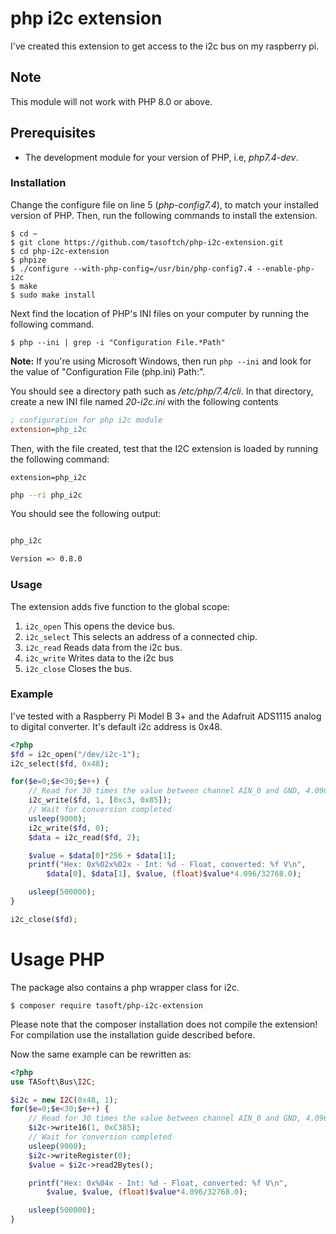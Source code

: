 # php i2c extension
I've created this extension to get access to the i2c bus on my raspberry pi.

## Note

This module will not work with PHP 8.0 or above.

## Prerequisites

- The development module for your version of PHP, i.e, _php7.4-dev_.

### Installation

Change the configure file on line 5 (_php-config7.4_), to match your installed version of PHP.
Then, run the following commands to install the extension.

```bin
$ cd ~
$ git clone https://github.com/tasoftch/php-i2c-extension.git
$ cd php-i2c-extension
$ phpize
$ ./configure --with-php-config=/usr/bin/php-config7.4 --enable-php-i2c
$ make
$ sudo make install
```
Next find the location of PHP's INI files on your computer by running the following command.

```bin
$ php --ini | grep -i "Configuration File.*Path"
```

**Note:** If you're using Microsoft Windows, then run `php --ini` and look for the value of "Configuration File (php.ini) Path:".

You should see a directory path such as _/etc/php/7.4/cli_.
In that directory, create a new INI file named _20-i2c.ini_ with the following contents

```ini
; configuration for php i2c module
extension=php_i2c
```

Then, with the file created, test that the I2C extension is loaded by running the following command:

```extension=php_i2c```
```bash
php --ri php_i2c
```

You should see the following output:

```bash

php_i2c

Version => 0.8.0
```

### Usage
The extension adds five function to the global scope:
1. ```i2c_open```
    This opens the device bus.
1. ```i2c_select```
    This selects an address of a connected chip.
1. ```i2c_read```
    Reads data from the i2c bus.
1. ```i2c_write```
    Writes data to the i2c bus
1. ```i2c_close```
    Closes the bus.

### Example
I've tested with a Raspberry Pi Model B 3+ and the Adafruit ADS1115 analog to digital converter.
It's default i2c address is 0x48.
```php
<?php
$fd = i2c_open("/dev/i2c-1");
i2c_select($fd, 0x48);

for($e=0;$e<30;$e++) {
    // Read for 30 times the value between channel AIN_0 and GND, 4.096 V, 128 samples/s
    i2c_write($fd, 1, [0xc3, 0x85]);
    // Wait for conversion completed
    usleep(9000);
    i2c_write($fd, 0);
    $data = i2c_read($fd, 2);

    $value = $data[0]*256 + $data[1];
    printf("Hex: 0x%02x%02x - Int: %d - Float, converted: %f V\n",
        $data[0], $data[1], $value, (float)$value*4.096/32768.0);

    usleep(500000);
}

i2c_close($fd);
```

# Usage PHP
The package also contains a php wrapper class for i2c.
````bin
$ composer require tasoft/php-i2c-extension
````
Please note that the composer installation does not compile the extension!
For compilation use the installation guide described before.

Now the same example can be rewritten as:
```php
<?php
use TASoft\Bus\I2C;

$i2c = new I2C(0x48, 1);
for($e=0;$e<30;$e++) {
    // Read for 30 times the value between channel AIN_0 and GND, 4.096 V, 128 samples/s
    $i2c->write16(1, 0xC385);
    // Wait for conversion completed
    usleep(9000);
    $i2c->writeRegister(0);
    $value = $i2c->read2Bytes();

    printf("Hex: 0x%04x - Int: %d - Float, converted: %f V\n",
        $value, $value, (float)$value*4.096/32768.0);

    usleep(500000);
}
```
